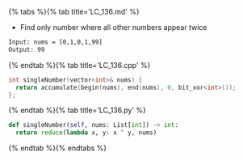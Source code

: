{% tabs %}{% tab title='LC_136.md' %}

* Find only number where all other numbers appear twice

```txt
Input: nums = [0,1,0,1,99]
Output: 99
```

{% endtab %}{% tab title='LC_136.cpp' %}

```cpp
int singleNumber(vector<int>& nums) {
  return accumulate(begin(nums), end(nums), 0, bit_xor<int>());
};
```

{% endtab %}{% tab title='LC_136.py' %}

```py
def singleNumber(self, nums: List[int]) -> int:
  return reduce(lambda x, y: x ^ y, nums)
```

{% endtab %}{% endtabs %}

